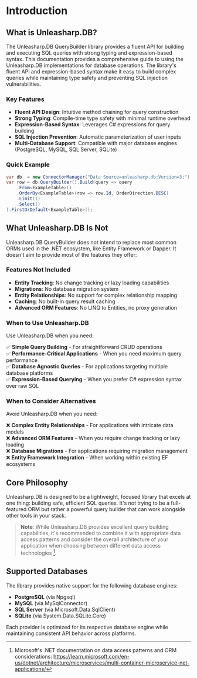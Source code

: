 # Introduction

## What is Unleasharp.DB?

The Unleasharp.DB QueryBuilder library provides a fluent API for building and executing SQL queries with strong typing and expression-based syntax. This documentation provides a comprehensive guide to using the Unleasharp.DB implementations for database operations. The library's fluent API and expression-based syntax make it easy to build complex queries while maintaining type safety and preventing SQL injection vulnerabilities.

### Key Features

- **Fluent API Design**: Intuitive method chaining for query construction
- **Strong Typing**: Compile-time type safety with minimal runtime overhead
- **Expression-Based Syntax**: Leverages C# expressions for query building
- **SQL Injection Prevention**: Automatic parameterization of user inputs
- **Multi-Database Support**: Compatible with major database engines (PostgreSQL, MySQL, SQL Server, SQLite)

### Quick Example

```csharp
var db  = new ConnectorManager("Data Source=unleasharp.db;Version=3;");
var row = db.QueryBuilder().Build(query => query
    .From<ExampleTable>()
    .OrderBy<ExampleTable>(row => row.Id, OrderDirection.DESC)
    .Limit(1)
    .Select()
).FirstOrDefault<ExampleTable>();
```

## What Unleasharp.DB Is Not

Unleasharp.DB QueryBuilder does not intend to replace most common ORMs used in the .NET ecosystem, like Entity Framework or Dapper. It doesn't aim to provide most of the features they offer:

### Features Not Included

- **Entity Tracking**: No change tracking or lazy loading capabilities
- **Migrations**: No database migration system
- **Entity Relationships**: No support for complex relationship mapping
- **Caching**: No built-in query result caching
- **Advanced ORM Features**: No LINQ to Entities, no proxy generation

### When to Use Unleasharp.DB

Use Unleasharp.DB when you need:

✅ **Simple Query Building** - For straightforward CRUD operations  
✅ **Performance-Critical Applications** - When you need maximum query performance  
✅ **Database Agnostic Queries** - For applications targeting multiple database platforms  
✅ **Expression-Based Querying** - When you prefer C# expression syntax over raw SQL  

### When to Consider Alternatives

Avoid Unleasharp.DB when you need:

❌ **Complex Entity Relationships** - For applications with intricate data models  
❌ **Advanced ORM Features** - When you require change tracking or lazy loading  
❌ **Database Migrations** - For applications requiring migration management  
❌ **Entity Framework Integration** - When working within existing EF ecosystems  

## Core Philosophy

Unleasharp.DB is designed to be a lightweight, focused library that excels at one thing: building safe, efficient SQL queries. It's not trying to be a full-featured ORM but rather a powerful query builder that can work alongside other tools in your stack.

> **Note**: While Unleasharp.DB provides excellent query building capabilities, it's recommended to combine it with appropriate data access patterns and consider the overall architecture of your application when choosing between different data access technologies [^1].

[^1]: Microsoft's .NET documentation on data access patterns and ORM considerations: https://learn.microsoft.com/en-us/dotnet/architecture/microservices/multi-container-microservice-net-applications/

## Supported Databases

The library provides native support for the following database engines:

- **PostgreSQL** (via Npgsql)
- **MySQL** (via MySqlConnector)
- **SQL Server** (via Microsoft.Data.SqlClient)
- **SQLite** (via System.Data.SQLite.Core)

Each provider is optimized for its respective database engine while maintaining consistent API behavior across platforms.